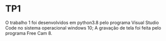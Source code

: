 # TP1
O trabalho 1 foi desenvolvidos em python3.8 pelo programa Visual Studio Code no sistema operacional windows 10;
A gravação de tela foi feita pelo programa Free Cam 8.
